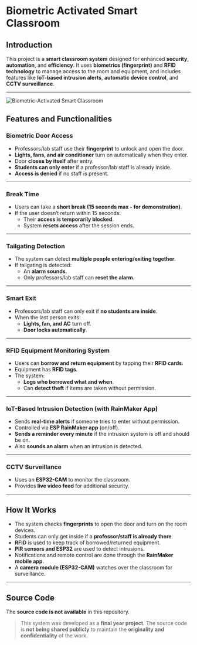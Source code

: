 # Biometric Activated Smart Classroom

## Introduction

This project is a **smart classroom system** designed for enhanced **security**, **automation**, and **efficiency**. It uses **biometrics (fingerprint)** and **RFID technology** to manage access to the room and equipment, and includes features like **IoT-based intrusion alerts**, **automatic device control**, and **CCTV surveillance**. 

---

![Biometric-Activated Smart Classroom](https://github.com/user-attachments/assets/512086fc-2c0d-443a-bb52-5a304348b961)

## Features and Functionalities

### Biometric Door Access
- Professors/lab staff use their **fingerprint** to unlock and open the door.
- **Lights, fans, and air conditioner** turn on automatically when they enter.
- Door **closes by itself** after entry.
- **Students can only enter** if a professor/lab staff is already inside.
- **Access is denied** if no staff is present.

---

### Break Time
- Users can take a **short break (15 seconds max - for demonstration)**.
- If the user doesn’t return within 15 seconds:
  - Their **access is temporarily blocked**.
  - System **resets access** after the session ends.

---

### Tailgating Detection
- The system can detect **multiple people entering/exiting together**.
- If tailgating is detected:
  - An **alarm sounds**.
  - Only professors/lab staff can **reset the alarm**.

---

### Smart Exit
- Professors/lab staff can only exit if **no students are inside**.
- When the last person exits:
  - **Lights, fan, and AC** turn off.
  - **Door locks automatically**.

---

### RFID Equipment Monitoring System
- Users can **borrow and return equipment** by tapping their **RFID cards**.
- Equipment has **RFID tags**.
- The system:
  - **Logs who borrowed what and when**.
  - Can **detect theft** if items are taken without permission.

---

### IoT-Based Intrusion Detection (with RainMaker App)
- Sends **real-time alerts** if someone tries to enter without permission.
- Controlled via **ESP RainMaker app** (on/off).
- **Sends a reminder every minute** if the intrusion system is off and should be on.
- Also **sounds an alarm** when an intrusion is detected.

---

### CCTV Surveillance
- Uses an **ESP32-CAM** to monitor the classroom.
- Provides **live video feed** for additional security.

---

## How It Works
- The system checks **fingerprints** to open the door and turn on the room devices.
- Students can only get inside if a **professor/staff is already there**.
- **RFID** is used to keep track of borrowed/returned equipment.
- **PIR sensors and ESP32** are used to detect intrusions.
- Notifications and remote control are done through the **RainMaker mobile app**.
- A **camera module (ESP32-CAM)** watches over the classroom for surveillance.

---

## Source Code

The **source code is not available** in this repository.

> This system was developed as a **final year project**. The source code is **not being shared publicly** to maintain the **originality and confidentiality** of the work.

